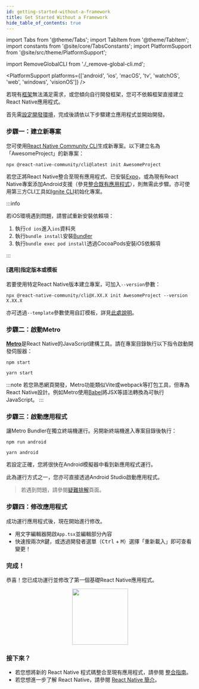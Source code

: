 ```yaml
---
id: getting-started-without-a-framework
title: Get Started Without a Framework
hide_table_of_contents: true
---
```


import Tabs from '@theme/Tabs';
import TabItem from '@theme/TabItem';
import constants from '@site/core/TabsConstants';
import PlatformSupport from '@site/src/theme/PlatformSupport';

import RemoveGlobalCLI from './\_remove-global-cli.md';

<PlatformSupport platforms={['android', 'ios', 'macOS', 'tv', 'watchOS', 'web', 'windows', 'visionOS']} />

若現有[框架](/architecture/glossary#react-native-framework)無法滿足需求，或您傾向自行開發框架，您可不依賴框架直接建立React Native應用程式。

首先需[設定開發環境](set-up-your-environment)，完成後請依以下步驟建立應用程式並開始開發。

### 步驟一：建立新專案

<RemoveGlobalCLI />

您可使用[React Native Community CLI](https://github.com/react-native-community/cli)生成新專案。以下建立名為「AwesomeProject」的新專案：

```shell
npx @react-native-community/cli@latest init AwesomeProject
```

若您正將React Native整合至現有應用程式、已安裝[Expo](https://docs.expo.dev/bare/installing-expo-modules/)，或為現有React Native專案添加Android支援（參見[整合既有應用程式](integration-with-existing-apps.md)），則無需此步驟。亦可使用第三方CLI工具如[Ignite CLI](https://github.com/infinitered/ignite)初始化專案。

:::info

若iOS環境遇到問題，請嘗試重新安裝依賴項：

1. 執行`cd ios`進入`ios`資料夾
2. 執行`bundle install`安裝[Bundler](https://bundler.io/)
3. 執行`bundle exec pod install`透過CocoaPods安裝iOS依賴項

:::

#### [選用]指定版本或模板

若要使用特定React Native版本建立專案，可加入`--version`參數：

```shell
npx @react-native-community/cli@X.XX.X init AwesomeProject --version X.XX.X
```

亦可透過`--template`參數使用自訂模板，詳見[此處說明](https://github.com/react-native-community/cli/blob/main/docs/init.md#initializing-project-with-custom-template)。

### 步驟二：啟動Metro

[**Metro**](https://metrobundler.dev/)是React Native的JavaScript建構工具。請在專案目錄執行以下指令啟動開發伺服器：

<Tabs groupId="package-manager" queryString defaultValue={constants.defaultPackageManager} values={constants.packageManagers}>
<TabItem value="npm">

```shell
npm start
```

</TabItem>
<TabItem value="yarn">

```shell
yarn start
```

</TabItem>
</Tabs>

:::note
若您熟悉網頁開發，Metro功能類似Vite或webpack等打包工具，但專為React Native設計。例如Metro使用[Babel](https://babel.dev/)將JSX等語法轉換為可執行JavaScript。
:::

### 步驟三：啟動應用程式

讓Metro Bundler在獨立終端機運行。另開新終端機進入專案目錄後執行：

<Tabs groupId="package-manager" queryString defaultValue={constants.defaultPackageManager} values={constants.packageManagers}>
<TabItem value="npm">

```shell
npm run android
```

</TabItem>
<TabItem value="yarn">

```shell
yarn android
```

</TabItem>
</Tabs>

若設定正確，您將很快在Android模擬器中看到新應用程式運行。

此為運行方式之一，您亦可直接透過Android Studio啟動應用程式。

> 若遇到問題，請參閱[疑難排解](troubleshooting.md)頁面。

### 步驟四：修改應用程式

成功運行應用程式後，現在開始進行修改。

- 用文字編輯器開啟`App.tsx`並編輯部分內容
- 快速按兩次<kbd>R</kbd>鍵，或透過開發者選單（<kbd>Ctrl</kbd> + <kbd>M</kbd>）選擇「重新載入」即可查看變更！

### 完成！

恭喜！您已成功運行並修改了第一個基礎React Native應用程式。

<center><img src="/docs/assets/GettingStartedCongratulations.png" width="150"></img></center>

### 接下來？

- 若您想將新的 React Native 程式碼整合至現有應用程式，請參閱 [整合指南](integration-with-existing-apps.md)。
- 若您想進一步了解 React Native，請參閱 [React Native 簡介](getting-started)。